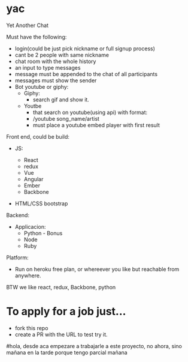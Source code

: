 # yac
Yet Another Chat


Must have the following:
* login(could be just pick nickname or full signup process)
* cant be 2 people with same nickname
* chat room with the whole history
* an input to type messages
* message must be appended to the chat of all participants
* messages must show the sender
* Bot youtube or giphy:
  * Giphy:
    * search gif and show it.
  * Youtbe
    * that search on youtube(using api) with format:
    * /youtube song_name/artist
    * must place a youtube embed player with first result
 
  
Front end, could be build:
* JS:
  * React
  * redux
  * Vue
  * Angular
  * Ember
  * Backbone
  
* HTML/CSS bootstrap

Backend:
* Applicacion:  
  * Python - Bonus
  * Node
  * Ruby 

Platform:
* Run on heroku free plan, or whereever you like but reachable from anywhere.

BTW we like react, redux, Backbone, python 

# To apply for a job just... 

* fork this repo
* create a PR with the URL to test try it.

#hola, desde aca empezare a trabajarle a este proyecto, no ahora, sino mañana en la tarde porque tengo parcial mañana
